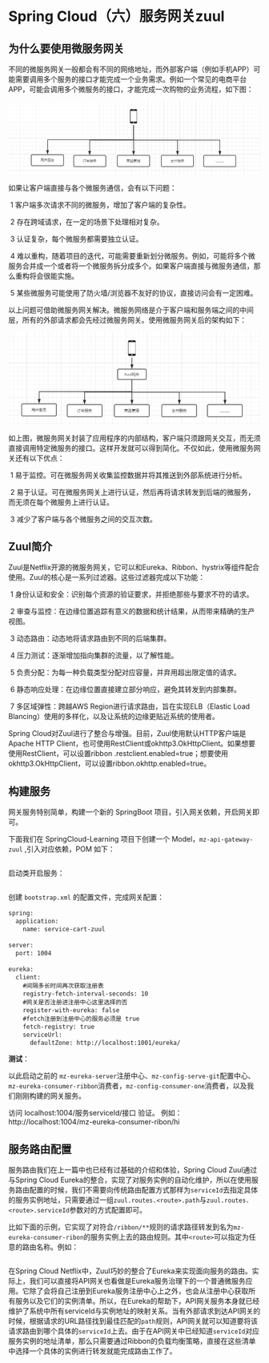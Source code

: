 # Spring Cloud（六）服务网关zuul











## **为什么要使用微服务网关**

不同的微服务网关一般都会有不同的网络地址，而外部客户端（例如手机APP）可能需要调用多个服务的接口才能完成一个业务需求。例如一个常见的电商平台APP，可能会调用多个微服务的接口，才能完成一次购物的业务流程，如下图：

![](./image/zuul-1.png)

如果让客户端直接与各个微服务通信，会有以下问题：

​	1 客户端多次请求不同的微服务，增加了客户端的复杂性。

​	2 存在跨域请求，在一定的场景下处理相对复杂。

​	3 认证复杂，每个微服务都需要独立认证。

​	4 难以重构，随着项目的迭代，可能需要重新划分微服务。例如，可能将多个微服务合并成一个或者将一个微服务拆分成多个。如果客户端直接与微服务通信，那么重构将会很能实施。

​	5 某些微服务可能使用了防火墙/浏览器不友好的协议，直接访问会有一定困难。

以上问题可借助微服务网关解决。微服务网络是介于客户端和服务端之间的中间层，所有的外部请求都会先经过微服务网关。使用微服务网关后的架构如下：

![](./image/zuul-2.png)

如上图，微服务网关封装了应用程序的内部结构，客户端只须跟网关交互，而无须直接调用特定微服务的接口。这样开发就可以得到简化。不仅如此，使用微服务网关还有以下优点：

​	1 易于监控。可在微服务网关收集监控数据并将其推送到外部系统进行分析。

​	2 易于认证。可在微服务网关上进行认证，然后再将请求转发到后端的微服务，而无须在每个微服务上进行认证。

​	3 减少了客户端与各个微服务之间的交互次数。

## **Zuul简介**

Zuul是Netflix开源的微服务网关，它可以和Eureka、Ribbon、hystrix等组件配合使用。Zuul的核心是一系列过滤器。这些过滤器完成以下功能：

​	1 身份认证和安全：识别每个资源的验证要求，并拒绝那些与要求不符的请求。

​	2 审查与监控：在边缘位置追踪有意义的数据和统计结果，从而带来精确的生产视图。

​	3 动态路由：动态地将请求路由到不同的后端集群。

​	4 压力测试：逐渐增加指向集群的流量，以了解性能。

​	5 负责分配：为每一种负载类型分配对应容量，并弃用超出限定值的请求。

​	6 静态响应处理：在边缘位置直接建立部分响应，避免其转发到内部集群。

​	7 多区域弹性：跨越AWS Region进行请求路由，旨在实现ELB（Elastic Load Blancing）使用的多样化，以及让系统的边缘更贴近系统的使用者。

Spring Cloud对Zuul进行了整合与增强。目前，Zuul使用默认HTTP客户端是Apache HTTP Client，也可使用RestClient或okhttp3.OkHttpClient。如果想要使用RestClient，可以设置ribbon .restclient.enabled=true；想要使用okhttp3.OkHttpClient，可以设置ribbon.okhttp.enabled=true。

## 构建服务

网关服务特别简单，构建一个新的 SpringBoot 项目，引入网关依赖，开启网关即可。

下面我们在 SpringCloud-Learning 项目下创建一个 Model，`mz-api-gateway-zuul` ,引入对应依赖，POM 如下：

```xml

```

启动类开启服务：

```java

```

创建 `bootstrap.xml` 的配置文件，完成网关配置：

```properties
spring:
  application:
    name: service-cart-zuul

server:
  port: 1004

eureka:
  client:   
  	#间隔多长时间再次获取注册表
    registry-fetch-interval-seconds: 10
    #网关是否注册进注册中心这里选择的否
    register-with-eureka: false  
    #fetch注册到注册中心的服务必须是 true
    fetch-registry: true
    serviceUrl:
      defaultZone: http://localhost:1001/eureka/
```

**测试**：

以此启动之前的 `mz-eureka-server`注册中心、`mz-config-serve-git`配置中心、`mz-eureka-consumer-ribbon`消费者，`mz-config-consumer-one`消费者，以及我们刚刚构建的网关服务。

访问 localhost:1004/服务serviceId/接口 验证。 例如：http://localhost:1004/mz-eureka-consumer-ribon/hi

## 服务路由配置

服务路由我们在上一篇中也已经有过基础的介绍和体验，Spring Cloud Zuul通过与Spring Cloud Eureka的整合，实现了对服务实例的自动化维护，所以在使用服务路由配置的时候，我们不需要向传统路由配置方式那样为`serviceId`去指定具体的服务实例地址，只需要通过一组`zuul.routes.<route>.path`与`zuul.routes.<route>.serviceId`参数对的方式配置即可。

比如下面的示例，它实现了对符合`/ribbon/**`规则的请求路径转发到名为`mz-eureka-consumer-ribon`的服务实例上去的路由规则。其中`<route>`可以指定为任意的路由名称。例如：

```properties

```

在Spring Cloud Netflix中，Zuul巧妙的整合了Eureka来实现面向服务的路由。实际上，我们可以直接将API网关也看做是Eureka服务治理下的一个普通微服务应用。它除了会将自己注册到Eureka服务注册中心上之外，也会从注册中心获取所有服务以及它们的实例清单。所以，在Eureka的帮助下，API网关服务本身就已经维护了系统中所有serviceId与实例地址的映射关系。当有外部请求到达API网关的时候，根据请求的URL路径找到最佳匹配的`path`规则，API网关就可以知道要将该请求路由到哪个具体的`serviceId`上去。由于在API网关中已经知道`serviceId`对应服务实例的地址清单，那么只需要通过Ribbon的负载均衡策略，直接在这些清单中选择一个具体的实例进行转发就能完成路由工作了。
